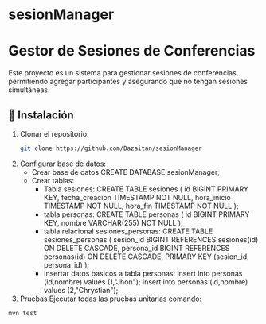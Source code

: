 # sesionManager
# Gestor de Sesiones de Conferencias

Este proyecto es un sistema para gestionar sesiones de conferencias, permitiendo agregar participantes y asegurando que no tengan sesiones simultáneas.

## 🚀 Instalación

1. Clonar el repositorio:
   ```bash
   git clone https://github.com/Dazaitan/sesionManager
2. Configurar base de datos:
   * Crear base de datos
        CREATE DATABASE sesionManager;
   * Crear tablas:
     * Tabla sesiones:
          CREATE TABLE sesiones (
          id BIGINT PRIMARY KEY,
          fecha_creacion TIMESTAMP NOT NULL,
          hora_inicio TIMESTAMP NOT NULL,
          hora_fin TIMESTAMP NOT NULL
          );
     * tabla personas:
          CREATE TABLE personas (
          id BIGINT PRIMARY KEY,
          nombre VARCHAR(255) NOT NULL
          );
     * tabla relacional sesiones_personas:
         CREATE TABLE sesiones_personas (
         sesion_id BIGINT REFERENCES sesiones(id) ON DELETE CASCADE,
         persona_id BIGINT REFERENCES personas(id) ON DELETE CASCADE,
         PRIMARY KEY (sesion_id, persona_id)
         );
     * Insertar datos basicos a tabla personas:
        insert into personas (id,nombre) values (1,"Jhon");
        insert into personas (id,nombre) values (2,"Chrystian");
3. Pruebas
   Ejecutar todas las pruebas unitarias comando:
```bash
mvn test
